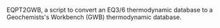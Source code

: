 EQPT2GWB, a script to convert an EQ3/6 thermodynamic database
to a Geochemists's Workbench (GWB) thermodynamic database.

